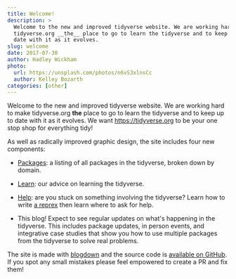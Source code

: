 ```yaml
---
title: Welcome!
description: >
  Welcome to the new and improved tidyverse website. We are working hard to make 
  tidyverse.org __the__ place to go to learn the tidyverse and to keep up to 
  date with it as it evolves.
slug: welcome
date: 2017-07-30
author: Hadley Wickham
photo:
  url: https://unsplash.com/photos/n6vS3xlnsCc
  author: Kelley Bozarth
categories: [other]
---
```


Welcome to the new and improved tidyverse website. We are working hard to make tidyverse.org __the__ place to go to learn the tidyverse and to keep up to date with it as it evolves. We want <https://tidyverse.org> to be your one stop shop for everything tidy!

As well as radically improved graphic design, the site includes four new components:

* [Packages](/packages): a listing of all packages in the tidyverse, 
  broken down by domain.
  
* [Learn](/learn): our advice on learning the tidyverse.

* [Help](/help): are you stuck on something involving the tidyverse?
  Learn how to write [a reprex](/help#reprex) then learn where to ask for 
  help.

* This blog! Expect to see regular updates on what's happening in the 
  tidyverse. This includes package updates, in person events, and
  integrative case studies that show you how to use multiple packages
  from the tidyverse to solve real problems.
  
The site is made with [blogdown](https://bookdown.org/yihui/blogdown) and the source code is [available on GitHub](https://github.com/tidyverse/tidyverse.org). If you spot any small mistakes please feel empowered to create a PR and fix them!
